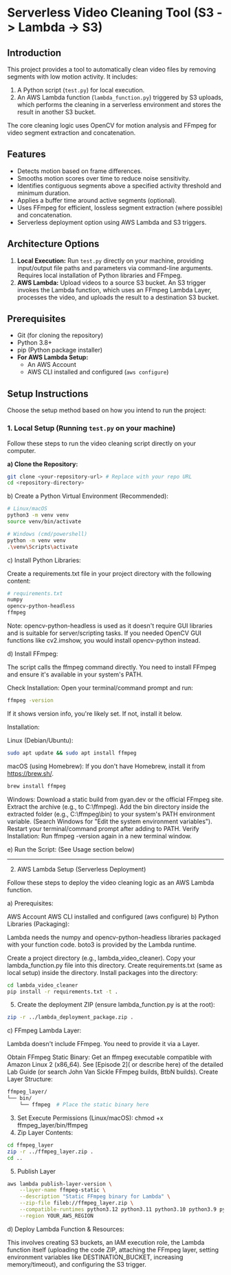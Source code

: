 
# Serverless Video Cleaning Tool (S3 -> Lambda -> S3)

## Introduction

This project provides a tool to automatically clean video files by removing segments with low motion activity. It includes:

1.  A Python script (`test.py`) for local execution.
2.  An AWS Lambda function (`lambda_function.py`) triggered by S3 uploads, which performs the cleaning in a serverless environment and stores the result in another S3 bucket.

The core cleaning logic uses OpenCV for motion analysis and FFmpeg for video segment extraction and concatenation.

## Features

* Detects motion based on frame differences.
* Smooths motion scores over time to reduce noise sensitivity.
* Identifies contiguous segments above a specified activity threshold and minimum duration.
* Applies a buffer time around active segments (optional).
* Uses FFmpeg for efficient, lossless segment extraction (where possible) and concatenation.
* Serverless deployment option using AWS Lambda and S3 triggers.

## Architecture Options

1.  **Local Execution:** Run `test.py` directly on your machine, providing input/output file paths and parameters via command-line arguments. Requires local installation of Python libraries and FFmpeg.
2.  **AWS Lambda:** Upload videos to a source S3 bucket. An S3 trigger invokes the Lambda function, which uses an FFmpeg Lambda Layer, processes the video, and uploads the result to a destination S3 bucket.

## Prerequisites

* Git (for cloning the repository)
* Python 3.8+
* pip (Python package installer)
* **For AWS Lambda Setup:**
    * An AWS Account
    * AWS CLI installed and configured (`aws configure`)

## Setup Instructions

Choose the setup method based on how you intend to run the project:

### 1. Local Setup (Running `test.py` on your machine)

Follow these steps to run the video cleaning script directly on your computer.

**a) Clone the Repository:**

```bash
git clone <your-repository-url> # Replace with your repo URL
cd <repository-directory>
```
b) Create a Python Virtual Environment (Recommended):

```bash
# Linux/macOS
python3 -m venv venv
source venv/bin/activate

# Windows (cmd/powershell)
python -m venv venv
.\venv\Scripts\activate
```
c) Install Python Libraries:

Create a requirements.txt file in your project directory with the following content:
```bash
# requirements.txt
numpy
opencv-python-headless
ffmpeg
```
Note: opencv-python-headless is used as it doesn't require GUI libraries and is suitable for server/scripting tasks. If you needed OpenCV GUI functions like cv2.imshow, you would install opencv-python instead.

d) Install FFmpeg:

The script calls the ffmpeg command directly. You need to install FFmpeg and ensure it's available in your system's PATH.

Check Installation: Open your terminal/command prompt and run:
```bash
ffmpeg -version
```
If it shows version info, you're likely set. If not, install it below.

Installation:

Linux (Debian/Ubuntu):
```bash
sudo apt update && sudo apt install ffmpeg
```
macOS (using Homebrew): If you don't have Homebrew, install it from https://brew.sh/.
```bash
brew install ffmpeg
```
Windows:
Download a static build from gyan.dev or the official FFmpeg site.
Extract the archive (e.g., to C:\ffmpeg).
Add the bin directory inside the extracted folder (e.g., C:\ffmpeg\bin) to your system's PATH environment variable. (Search Windows for "Edit the system environment variables").
Restart your terminal/command prompt after adding to PATH.
Verify Installation: Run ffmpeg -version again in a new terminal window.

e) Run the Script: (See Usage section below)
__________
2. AWS Lambda Setup (Serverless Deployment)

Follow these steps to deploy the video cleaning logic as an AWS Lambda function.

a) Prerequisites:

AWS Account
AWS CLI installed and configured (aws configure)
b) Python Libraries (Packaging):

Lambda needs the numpy and opencv-python-headless libraries packaged with your function code. boto3 is provided by the Lambda runtime.

Create a project directory (e.g., lambda_video_cleaner).
Copy your lambda_function.py file into this directory.
Create requirements.txt (same as local setup) inside the directory.
Install packages into the directory:
```bash
cd lambda_video_cleaner
pip install -r requirements.txt -t .
```
5. Create the deployment ZIP (ensure lambda_function.py is at the root):
```bash
zip -r ../lambda_deployment_package.zip .
```
c) FFmpeg Lambda Layer:

Lambda doesn't include FFmpeg. You need to provide it via a Layer.

Obtain FFmpeg Static Binary: Get an ffmpeg executable compatible with Amazon Linux 2 (x86_64). See [Episode 2](<link-to-your-lab-guide-episode-2> or describe here) of the detailed Lab Guide (or search John Van Sickle FFmpeg builds, BtbN builds).
Create Layer Structure:
```bash
ffmpeg_layer/
└── bin/
    └── ffmpeg  # Place the static binary here
```
3. Set Execute Permissions (Linux/macOS): chmod +x ffmpeg_layer/bin/ffmpeg
4. Zip Layer Contents:
```bash
cd ffmpeg_layer
zip -r ../ffmpeg_layer.zip .
cd ..
```
5. Publish Layer
```bash
aws lambda publish-layer-version \
    --layer-name ffmpeg-static \
    --description "Static FFmpeg binary for Lambda" \
    --zip-file fileb://ffmpeg_layer.zip \
    --compatible-runtimes python3.12 python3.11 python3.10 python3.9 python3.8 \
    --region YOUR_AWS_REGION
```
d) Deploy Lambda Function & Resources:

This involves creating S3 buckets, an IAM execution role, the Lambda function itself (uploading the code ZIP, attaching the FFmpeg layer, setting environment variables like DESTINATION_BUCKET, increasing memory/timeout), and configuring the S3 trigger.
   





